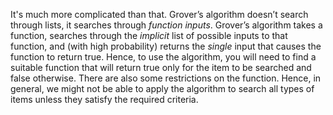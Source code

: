<span />

It's much more complicated than that. Grover’s algorithm doesn’t
            search through lists, it searches through *function inputs*.
            Grover’s algorithm takes a function, searches through the *implicit*
            list of possible inputs to that function, and (with high
            probability) returns the *single* input that causes the function to
            return true. Hence, to use the algorithm, you will need to find a
            suitable function that will return true only for the item to be
            searched and false otherwise. There are also some restrictions on
            the function. Hence, in general, we might not be able to apply the
            algorithm to search all types of items unless they satisfy the
            required criteria.